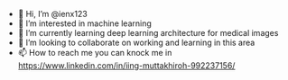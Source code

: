 - 👋 Hi, I’m @ienx123
- 👀 I’m interested in machine learning 
- 🌱 I’m currently learning deep learning architecture for medical images 
- 💞️ I’m looking to collaborate on working and learning in this area
- 📫 How to reach me you can knock me in https://www.linkedin.com/in/iing-muttakhiroh-992237156/

<!---
ienx123/ienx123 is a ✨ special ✨ repository because its `README.md` (this file) appears on your GitHub profile.
You can click the Preview link to take a look at your changes.
--->
